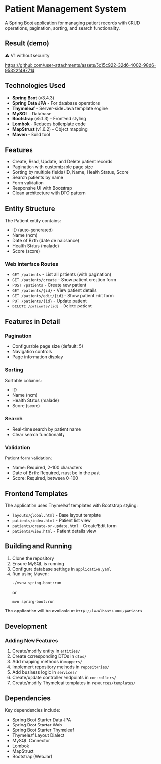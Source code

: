 # Patient Management System

A Spring Boot application for managing patient records with CRUD operations, pagination, sorting, and search functionality.

## Result (demo)
⚠️ V1 without security 

https://github.com/user-attachments/assets/5c15c922-32d6-4002-98d6-95322f497714


## Technologies Used

- **Spring Boot** (v3.4.3)
- **Spring Data JPA** - For database operations
- **Thymeleaf** - Server-side Java template engine
- **MySQL** - Database
- **Bootstrap** (v5.1.3) - Frontend styling
- **Lombok** - Reduces boilerplate code
- **MapStruct** (v1.6.2) - Object mapping
- **Maven** - Build tool

## Features

- Create, Read, Update, and Delete patient records
- Pagination with customizable page size
- Sorting by multiple fields (ID, Name, Health Status, Score)
- Search patients by name
- Form validation
- Responsive UI with Bootstrap
- Clean architecture with DTO pattern


## Entity Structure

The Patient entity contains:

- ID (auto-generated)
- Name (nom)
- Date of Birth (date de naissance)
- Health Status (malade)
- Score (score)

### Web Interface Routes

- `GET /patients` - List all patients (with pagination)
- `GET /patients/create` - Show patient creation form
- `POST /patients` - Create new patient
- `GET /patients/{id}` - View patient details
- `GET /patients/edit/{id}` - Show patient edit form
- `PUT /patients/{id}` - Update patient
- `DELETE /patients/{id}` - Delete patient

## Features in Detail

### Pagination

- Configurable page size (default: 5)
- Navigation controls
- Page information display

### Sorting

Sortable columns:

- ID
- Name (nom)
- Health Status (malade)
- Score (score)

### Search

- Real-time search by patient name
- Clear search functionality

### Validation

Patient form validation:

- Name: Required, 2-100 characters
- Date of Birth: Required, must be in the past
- Score: Required, between 0-100

## Frontend Templates

The application uses Thymeleaf templates with Bootstrap styling:

- `layouts/global.html` - Base layout template
- `patients/index.html` - Patient list view
- `patients/create-or-update.html` - Create/Edit form
- `patients/view.html` - Patient details view

## Building and Running

1. Clone the repository
2. Ensure MySQL is running
3. Configure database settings in `application.yaml`
4. Run using Maven:
   ```bash
   ./mvnw spring-boot:run
   ```
   or
   ```bash
   mvn spring-boot:run
   ```

The application will be available at `http://localhost:8080/patients`

## Development

### Adding New Features

1. Create/modify entity in `entities/`
2. Create corresponding DTOs in `dtos/`
3. Add mapping methods in `mappers/`
4. Implement repository methods in `repositories/`
5. Add business logic in `services/`
6. Create/update controller endpoints in `controllers/`
7. Create/modify Thymeleaf templates in `resources/templates/`

## Dependencies

Key dependencies include:

- Spring Boot Starter Data JPA
- Spring Boot Starter Web
- Spring Boot Starter Thymeleaf
- Thymeleaf Layout Dialect
- MySQL Connector
- Lombok
- MapStruct
- Bootstrap (WebJar)

